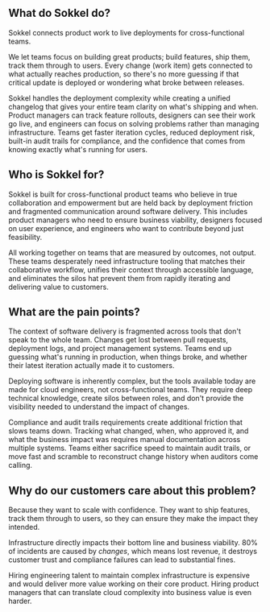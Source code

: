## What do Sokkel do?

Sokkel connects product work to live deployments for cross-functional teams. 

We let teams focus on building great products; build features, ship them,
track them through to users. Every change (work item) gets connected to what
actually reaches production, so there's no more guessing if that critical
update is deployed or wondering what broke between releases.

Sokkel handles the deployment complexity while creating a unified changelog
that gives your entire team clarity on what's shipping and when. Product
managers can track feature rollouts, designers can see their work go live, and
engineers can focus on solving problems rather than managing infrastructure.
Teams get faster iteration cycles, reduced deployment risk, built-in audit
trails for compliance, and the confidence that comes from knowing exactly
what's running for users.

## Who is Sokkel for?

Sokkel is built for cross-functional product teams who believe in true
collaboration and empowerment but are held back by deployment friction and
fragmented communication around software delivery. This includes product
managers who need to ensure business viability, designers focused on user
experience, and engineers who want to contribute beyond just feasibility.

All working together on teams that are measured by outcomes, not output.
These teams desperately need infrastructure tooling that matches their
collaborative workflow, unifies their context through accessible language,
and eliminates the silos hat prevent them from rapidly iterating and delivering
value to customers.

## What are the pain points?

The context of software delivery is fragmented across tools that don't speak to
the whole team. Changes get lost between pull requests, deployment logs, and
project management systems. Teams end up guessing what's running in production,
when things broke, and whether their latest iteration actually made it to
customers.

Deploying software is inherently complex, but the tools available today are
made for cloud engineers, not cross-functional teams. They require deep
technical knowledge, create silos between roles, and don't provide the
visibility needed to understand the impact of changes.

Compliance and audit trails requirements create additional friction that slows
teams down. Tracking what changed, when, who approved it, and what the business
impact was requires manual documentation across multiple systems. Teams either
sacrifice speed to maintain audit trails, or move fast and scramble to
reconstruct change history when auditors come calling. 

## Why do our customers care about this problem?

Because they want to scale with confidence. They want to ship features, track
them through to users, so they can ensure they make the impact they intended.

Infrastructure directly impacts their bottom line and business viability. 80%
of incidents are caused by _changes_, which means lost revenue, it destroys
customer trust and compliance failures can lead to substantial fines.

Hiring engineering talent to maintain complex infrastructure is expensive and
would deliver more value working on their core product. Hiring product managers
that can translate cloud complexity into business value is even harder.
